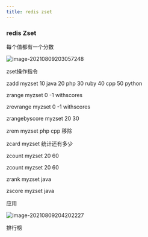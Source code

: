 ```yaml
---
title: redis zset
---
```

### redis Zset

每个值都有一个分数

![image-20210809203057248](C:\Users\admin\AppData\Roaming\Typora\typora-user-images\image-20210809203057248.png)





zset操作指令

zadd myzset 10 java 20 php 30 ruby 40 cpp 50 python

zrange myzset 0 -1 withscores

zrevrange myzset 0 -1 withscores

zrangebyscore myzset 20 30

zrem myzset php cpp 移除

zcard myzset 统计还有多少

zcount myzset 20 60

zcount myzset 20 60

zrank myzset java

zscore myzset java



应用

![image-20210809204202227](C:\Users\admin\AppData\Roaming\Typora\typora-user-images\image-20210809204202227.png)

排行榜